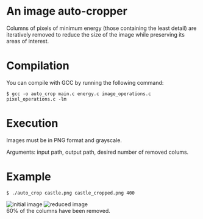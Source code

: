 # An image auto-cropper

Columns of pixels of minimum energy (those containing the least detail) are iteratively removed to reduce the size of the image while preserving its areas of interest.

# Compilation
You can compile with GCC by running the following command:

```
$ gcc -o auto_crop main.c energy.c image_operations.c pixel_operations.c -lm
```

# Execution
Images must be in PNG format and grayscale.

Arguments: input path, output path, desired number of removed colums.

# Example
```
$ ./auto_crop castle.png castle_cropped.png 400
```

![initial image](https://i.imgur.com/ilT20K7.png) ![reduced image](https://i.imgur.com/fd9SSz2.png) \
60% of the columns have been removed.
